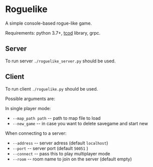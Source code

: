 # Roguelike
A simple console-based rogue-like game.

Requirements: python 3.7+, [tcod](https://pypi.org/project/tcod/ "tcod") library, grpc.

## Server

To run server `./roguelike_server.py` should be used.

## Client

To run client `./roguelike.py` should be used.

Possible arguments are:

In single player mode:
* `--map_path path` -- path to map file to load
* `--new_game` -- in case you want to delete savegame and start new

When connecting to a server:
* `--address` -- server adress (default `localhost`)
* `--port` -- server port (default `50051` )
* `--connect` -- pass this to play multiplayer mode
* `--room` -- room name to join on the server (default empty)
